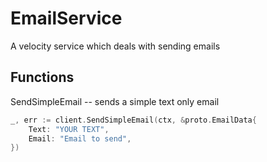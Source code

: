 
# EmailService

A velocity service which deals with sending emails

## Functions

SendSimpleEmail -- sends a simple text only email

```go
_, err := client.SendSimpleEmail(ctx, &proto.EmailData{
    Text: "YOUR TEXT",
    Email: "Email to send",
})
```
